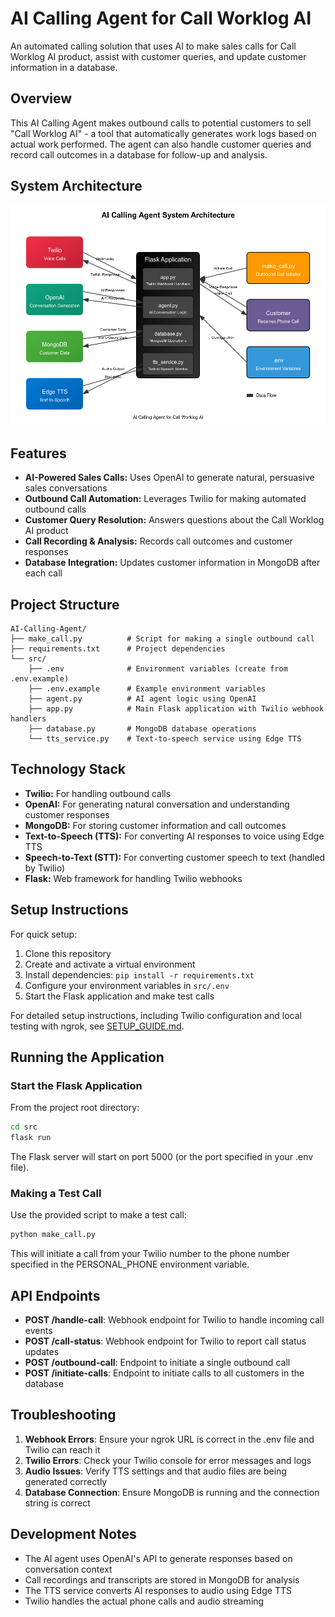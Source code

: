 # AI Calling Agent for Call Worklog AI

An automated calling solution that uses AI to make sales calls for Call Worklog AI product, assist with customer queries, and update customer information in a database.

## Overview

This AI Calling Agent makes outbound calls to potential customers to sell "Call Worklog AI" - a tool that automatically generates work logs based on actual work performed. The agent can also handle customer queries and record call outcomes in a database for follow-up and analysis.

## System Architecture

![System Architecture](media/system_architecture.png)

## Features

- **AI-Powered Sales Calls:** Uses OpenAI to generate natural, persuasive sales conversations
- **Outbound Call Automation:** Leverages Twilio for making automated outbound calls
- **Customer Query Resolution:** Answers questions about the Call Worklog AI product
- **Call Recording & Analysis:** Records call outcomes and customer responses
- **Database Integration:** Updates customer information in MongoDB after each call

## Project Structure

```
AI-Calling-Agent/
├── make_call.py          # Script for making a single outbound call
├── requirements.txt      # Project dependencies
└── src/
    ├── .env              # Environment variables (create from .env.example)
    ├── .env.example      # Example environment variables
    ├── agent.py          # AI agent logic using OpenAI
    ├── app.py            # Main Flask application with Twilio webhook handlers
    ├── database.py       # MongoDB database operations
    └── tts_service.py    # Text-to-speech service using Edge TTS
```

## Technology Stack

- **Twilio:** For handling outbound calls
- **OpenAI:** For generating natural conversation and understanding customer responses
- **MongoDB:** For storing customer information and call outcomes
- **Text-to-Speech (TTS):** For converting AI responses to voice using Edge TTS
- **Speech-to-Text (STT):** For converting customer speech to text (handled by Twilio)
- **Flask:** Web framework for handling Twilio webhooks

## Setup Instructions

For quick setup:

1. Clone this repository
2. Create and activate a virtual environment
3. Install dependencies: `pip install -r requirements.txt`
4. Configure your environment variables in `src/.env`
5. Start the Flask application and make test calls

For detailed setup instructions, including Twilio configuration and local testing with ngrok, see [SETUP_GUIDE.md](SETUP_GUIDE.md).

## Running the Application

### Start the Flask Application

From the project root directory:

```bash
cd src
flask run
```

The Flask server will start on port 5000 (or the port specified in your .env file).

### Making a Test Call

Use the provided script to make a test call:

```bash
python make_call.py
```

This will initiate a call from your Twilio number to the phone number specified in the PERSONAL_PHONE environment variable.

## API Endpoints

- **POST /handle-call**: Webhook endpoint for Twilio to handle incoming call events
- **POST /call-status**: Webhook endpoint for Twilio to report call status updates
- **POST /outbound-call**: Endpoint to initiate a single outbound call
- **POST /initiate-calls**: Endpoint to initiate calls to all customers in the database

## Troubleshooting

1. **Webhook Errors**: Ensure your ngrok URL is correct in the .env file and Twilio can reach it
2. **Twilio Errors**: Check your Twilio console for error messages and logs
3. **Audio Issues**: Verify TTS settings and that audio files are being generated correctly
4. **Database Connection**: Ensure MongoDB is running and the connection string is correct

## Development Notes

- The AI agent uses OpenAI's API to generate responses based on conversation context
- Call recordings and transcripts are stored in MongoDB for analysis
- The TTS service converts AI responses to audio using Edge TTS
- Twilio handles the actual phone calls and audio streaming

